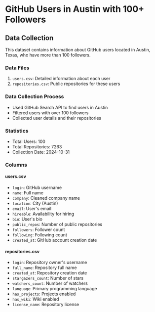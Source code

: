# GitHub Users in Austin with 100+ Followers

## Data Collection
This dataset contains information about GitHub users located in Austin, Texas, who have more than 100 followers.

### Data Files
1. `users.csv`: Detailed information about each user
2. `repositories.csv`: Public repositories for these users

### Data Collection Process
- Used GitHub Search API to find users in Austin
- Filtered users with over 100 followers
- Collected user details and their repositories

### Statistics
- Total Users: 100
- Total Repositories: 7263
- Collection Date: 2024-10-31

### Columns
#### users.csv
- `login`: GitHub username
- `name`: Full name
- `company`: Cleaned company name
- `location`: City (Austin)
- `email`: User's email
- `hireable`: Availability for hiring
- `bio`: User's bio
- `public_repos`: Number of public repositories
- `followers`: Follower count
- `following`: Following count
- `created_at`: GitHub account creation date

#### repositories.csv
- `login`: Repository owner's username
- `full_name`: Repository full name
- `created_at`: Repository creation date
- `stargazers_count`: Number of stars
- `watchers_count`: Number of watchers
- `language`: Primary programming language
- `has_projects`: Projects enabled
- `has_wiki`: Wiki enabled
- `license_name`: Repository license
